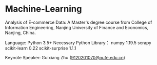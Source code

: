 # Machine-Learning
Analysis of E-commerce Data: A Master's degree course from College of Information Engineering, Nanjing University of Finance and Economics, Nanjing, China.

Language: Python 3.5+ Necessary Python Library： numpy 1.19.5 scrapy scikit-learn 0.22 scikit-surprise 1.1.1

Keynote Speaker: Guixiang Zhu (9120201070@nufe.edu.cn)
